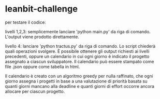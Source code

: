# leanbit-challenge

per testare il codice:

livelli 1,2,3: semplicemente lanciare 'python main.py' da riga di comando. L'output viene prodotto direttamente.

livello 4: lanciare 'python tractus.py' da riga di comando. Lo script chiederà quali operazioni svolgere. È possibile ottenere gli output richiesti ai livelli precedenti, oppure un calendario in cui ogni giorno è indicato il progetto assegnato a ciascun sviluppatore. Il calendario può essere stampato come file .json oppure come tabella in html. 

Il calendario è creato con un algoritmo greedy per nulla raffinato, che ogni giorno assegna i progetti in base a una valutazione di priorità basata su quanti giorni mancano alla deadline e quanti giorni di effort occorre ancora allocare per ciascun progetto. 
